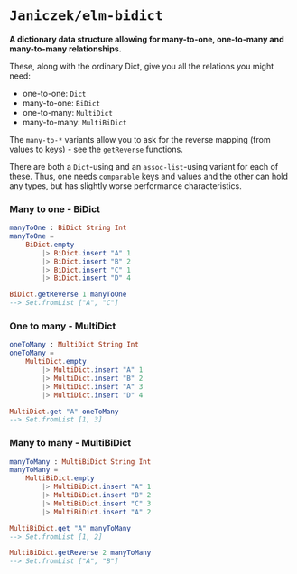 # `Janiczek/elm-bidict`

**A dictionary data structure allowing for many-to-one, one-to-many and many-to-many relationships.**

These, along with the ordinary Dict, give you all the relations you might need:

* one-to-one: `Dict`
* many-to-one: `BiDict`
* one-to-many: `MultiDict`
* many-to-many: `MultiBiDict`

The `many-to-*` variants allow you to ask for the reverse mapping (from values to keys) - see the `getReverse` functions.

There are both a `Dict`-using and an `assoc-list`-using variant for each of these. Thus, one needs `comparable` keys and values and the other can hold any types, but has slightly worse performance characteristics.

### Many to one - BiDict

```elm
manyToOne : BiDict String Int
manyToOne =
    BiDict.empty
        |> BiDict.insert "A" 1
        |> BiDict.insert "B" 2
        |> BiDict.insert "C" 1
        |> BiDict.insert "D" 4

BiDict.getReverse 1 manyToOne
--> Set.fromList ["A", "C"]
```

### One to many - MultiDict

```elm
oneToMany : MultiDict String Int
oneToMany =
    MultiDict.empty
        |> MultiDict.insert "A" 1
        |> MultiDict.insert "B" 2
        |> MultiDict.insert "A" 3
        |> MultiDict.insert "D" 4

MultiDict.get "A" oneToMany
--> Set.fromList [1, 3]
```

### Many to many - MultiBiDict

```elm
manyToMany : MultiBiDict String Int
manyToMany =
    MultiBiDict.empty
        |> MultiBiDict.insert "A" 1
        |> MultiBiDict.insert "B" 2
        |> MultiBiDict.insert "C" 3
        |> MultiBiDict.insert "A" 2

MultiBiDict.get "A" manyToMany
--> Set.fromList [1, 2]

MultiBiDict.getReverse 2 manyToMany
--> Set.fromList ["A", "B"]
```

